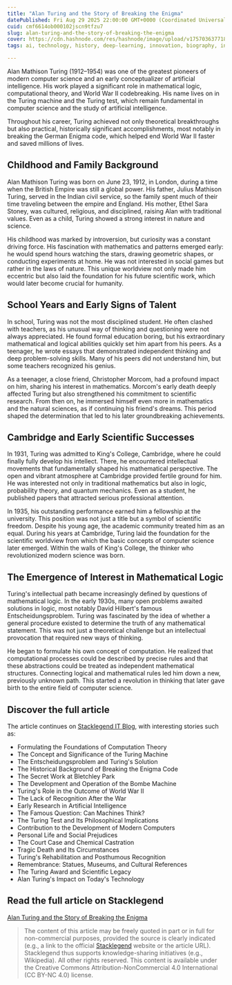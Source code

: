 ```yaml
---
title: "Alan Turing and the Story of Breaking the Enigma"
datePublished: Fri Aug 29 2025 22:00:00 GMT+0000 (Coordinated Universal Time)
cuid: cmf6614ob000102jscn9tfzu7
slug: alan-turing-and-the-story-of-breaking-the-enigma
cover: https://cdn.hashnode.com/res/hashnode/image/upload/v1757036377185/99db605b-1f7b-45b0-a266-fc2db0d4f204.jpeg
tags: ai, technology, history, deep-learning, innovation, biography, information-technology

---
```


Alan Mathison Turing (1912–1954) was one of the greatest pioneers of modern computer science and an early conceptualizer of artificial intelligence. His work played a significant role in mathematical logic, computational theory, and World War II codebreaking. His name lives on in the Turing machine and the Turing test, which remain fundamental in computer science and the study of artificial intelligence.

Throughout his career, Turing achieved not only theoretical breakthroughs but also practical, historically significant accomplishments, most notably in breaking the German Enigma code, which helped end World War II faster and saved millions of lives.

## Childhood and Family Background
Alan Mathison Turing was born on June 23, 1912, in London, during a time when the British Empire was still a global power. His father, Julius Mathison Turing, served in the Indian civil service, so the family spent much of their time traveling between the empire and England. His mother, Ethel Sara Stoney, was cultured, religious, and disciplined, raising Alan with traditional values. Even as a child, Turing showed a strong interest in nature and science.

His childhood was marked by introversion, but curiosity was a constant driving force. His fascination with mathematics and patterns emerged early: he would spend hours watching the stars, drawing geometric shapes, or conducting experiments at home. He was not interested in social games but rather in the laws of nature. This unique worldview not only made him eccentric but also laid the foundation for his future scientific work, which would later become crucial for humanity.

## School Years and Early Signs of Talent
In school, Turing was not the most disciplined student. He often clashed with teachers, as his unusual way of thinking and questioning were not always appreciated. He found formal education boring, but his extraordinary mathematical and logical abilities quickly set him apart from his peers. As a teenager, he wrote essays that demonstrated independent thinking and deep problem-solving skills. Many of his peers did not understand him, but some teachers recognized his genius.

As a teenager, a close friend, Christopher Morcom, had a profound impact on him, sharing his interest in mathematics. Morcom's early death deeply affected Turing but also strengthened his commitment to scientific research. From then on, he immersed himself even more in mathematics and the natural sciences, as if continuing his friend's dreams. This period shaped the determination that led to his later groundbreaking achievements.

## Cambridge and Early Scientific Successes
In 1931, Turing was admitted to King's College, Cambridge, where he could finally fully develop his intellect. There, he encountered intellectual movements that fundamentally shaped his mathematical perspective. The open and vibrant atmosphere at Cambridge provided fertile ground for him. He was interested not only in traditional mathematics but also in logic, probability theory, and quantum mechanics. Even as a student, he published papers that attracted serious professional attention.

In 1935, his outstanding performance earned him a fellowship at the university. This position was not just a title but a symbol of scientific freedom. Despite his young age, the academic community treated him as an equal. During his years at Cambridge, Turing laid the foundation for the scientific worldview from which the basic concepts of computer science later emerged. Within the walls of King's College, the thinker who revolutionized modern science was born.

## The Emergence of Interest in Mathematical Logic
Turing's intellectual path became increasingly defined by questions of mathematical logic. In the early 1930s, many open problems awaited solutions in logic, most notably David Hilbert's famous Entscheidungsproblem. Turing was fascinated by the idea of whether a general procedure existed to determine the truth of any mathematical statement. This was not just a theoretical challenge but an intellectual provocation that required new ways of thinking.

He began to formulate his own concept of computation. He realized that computational processes could be described by precise rules and that these abstractions could be treated as independent mathematical structures. Connecting logical and mathematical rules led him down a new, previously unknown path. This started a revolution in thinking that later gave birth to the entire field of computer science.

## Discover the full article
The article continues on [Stacklegend IT Blog](https://blog.stacklegend.com/en/alan-turing-and-the-story-of-breaking-the-enigma), with interesting stories such as:

- Formulating the Foundations of Computation Theory
- The Concept and Significance of the Turing Machine
- The Entscheidungsproblem and Turing's Solution
- The Historical Background of Breaking the Enigma Code
- The Secret Work at Bletchley Park
- The Development and Operation of the Bombe Machine
- Turing's Role in the Outcome of World War II
- The Lack of Recognition After the War
- Early Research in Artificial Intelligence
- The Famous Question: Can Machines Think?
- The Turing Test and Its Philosophical Implications
- Contribution to the Development of Modern Computers
- Personal Life and Social Prejudices
- The Court Case and Chemical Castration
- Tragic Death and Its Circumstances
- Turing's Rehabilitation and Posthumous Recognition
- Remembrance: Statues, Museums, and Cultural References
- The Turing Award and Scientific Legacy
- Alan Turing's Impact on Today's Technology

## Read the full article on Stacklegend
[Alan Turing and the Story of Breaking the Enigma
](https://blog.stacklegend.com/en/alan-turing-and-the-story-of-breaking-the-enigma)

> The content of this article may be freely quoted in part or in full for non-commercial purposes, provided the source is clearly indicated (e.g., a link to the official [Stacklegend](https://stacklegend.com) website or the article URL). Stacklegend thus supports knowledge-sharing initiatives (e.g., Wikipedia). All other rights reserved. This content is available under the Creative Commons Attribution-NonCommercial 4.0 International (CC BY-NC 4.0) license.